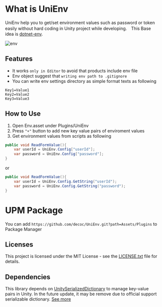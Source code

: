# What is UniEnv

UniEnv help you to get/set environment values such as password or token easily without hard coding in Unity project while developing.　This Base idea is [dotnet-env](https://github.com/tonerdo/dotnet-env).

![env](./Images/Env.png)

## Features

- It works `only in Editor` to avoid that products include env file
- Env object suggest that `writing env path to .gitignore`
- You can write env settings directory as simple format texts as following

```.env
Key1=Value1
Key2=Value2
Key3=Value3
```

## How to Use

1. Open Env.asset under Plugins/UniEnv
2. Press `"+"` button to add new key value pairs of enviroment values
3. Get environment values from scripts as following

```cs
public void ReadFormValue(){
    var userId = UniEnv.Config["userId"];
    var password = UniEnv.Config["password"];
}
```

or

```cs
public void ReadFormValue(){
    var userId = UniEnv.Config.GetString("userId");
    var password = UniEnv.Config.GetString("password");
}
```

# UPM Package

You can add `https://github.com/decoc/UniEnv.git?path=Assets/Plugins` to Package Manager

## Licenses
This project is licensed under the MIT License - see the [LICENSE.txt](./LICENSE.txt) file for details.

## Dependencies

This library depends on [UnitySerializedDictionary](https://github.com/Prastiwar/UnitySerializedDictionary) to manage key-value pairs in Unity. In the future update, it may be remove due to official support serializable dictionary. [See more](https://forum.unity.com/threads/dictionary-serialization.915947/)
